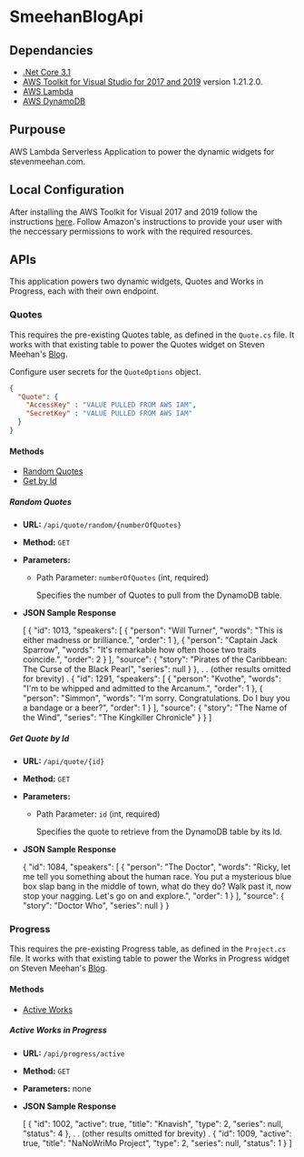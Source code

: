 # SmeehanBlogApi

## Dependancies
- [.Net Core 3.1](https://docs.microsoft.com/en-us/dotnet/core/whats-new/dotnet-core-3-1)
- [AWS Toolkit for Visual Studio for 2017 and 2019](https://docs.aws.amazon.com/toolkit-for-visual-studio/latest/user-guide/welcome.html) version 1.21.2.0.
- [AWS Lambda](https://docs.aws.amazon.com/lambda/index.html)
- [AWS DynamoDB](https://docs.aws.amazon.com/dynamodb/)

## Purpouse
AWS Lambda Serverless Application to power the dynamic widgets for stevenmeehan.com.

## Local Configuration

After installing the AWS Toolkit for Visual 2017 and 2019 follow the instructions 
[here](https://docs.aws.amazon.com/toolkit-for-visual-studio/latest/user-guide/keys-profiles-credentials.html). 
Follow Amazon's instructions to provide your user with the neccessary permissions to work with the required 
resources.

## APIs

This application powers two dynamic widgets, Quotes and Works in Progress, each with their own endpoint.

### Quotes

This requires the pre-existing Quotes table, as defined in the `Quote.cs` file. It works with that existing 
table to power the Quotes widget on Steven Meehan's [Blog](https://stevenmeehan.com).

Configure user secrets for the `QuoteOptions` object.

```JSON
{
  "Quote": {
    "AccessKey" : "VALUE PULLED FROM AWS IAM",
    "SecretKey" : "VALUE PULLED FROM AWS IAM"
  }
}
```

#### Methods

- [Random Quotes](#random-quotes)
- [Get by Id](#get-quote-by-id)

##### Random Quotes

- **URL:** `/api/quote/random/{numberOfQuotes}`

- **Method:** `GET`

- **Parameters:**

	- Path Parameter: `numberOfQuotes` (int, required)
		
		Specifies the number of Quotes to pull from the DynamoDB table.

- **JSON Sample Response**

    [
        {
            "id": 1013,
            "speakers": [
                {
                    "person": "Will Turner",
                    "words": "This is either madness or brilliance.",
                    "order": 1
                },
                {
                    "person": "Captain Jack Sparrow",
                    "words": "It's remarkable how often those two traits coincide.",
                    "order": 2
                }
            ],
            "source": {
                "story": "Pirates of the Caribbean: The Curse of the Black Pearl",
                "series": null
            }
        },
        .
        . (other results omitted for brevity)
        .
        {
            "id": 1291,
            "speakers": [
                {
                    "person": "Kvothe",
                    "words": "I'm to be whipped and admitted to the Arcanum.",
                    "order": 1
                },
                {
                    "person": "Simmon",
                    "words": "I'm sorry. Congratulations. Do I buy you a bandage or a beer?",
                    "order": 1
                }
            ],
            "source": {
                "story": "The Name of the Wind",
                "series": "The Kingkiller Chronicle"
            }
        }
    ]

##### Get Quote by Id

- **URL:** `/api/quote/{id}`

- **Method:** `GET`

- **Parameters:**

	- Path Parameter: `id` (int, required)
		
		Specifies the quote to retrieve from the DynamoDB table by its Id.
		
- **JSON Sample Response**
    
    {
        "id": 1084,
        "speakers": [
            {
                "person": "The Doctor",
                "words": "Ricky, let me tell you something about the human race. You put a mysterious blue box slap bang in the middle of town, what do they do? Walk past it, now stop your nagging. Let's go on and explore.",
                "order": 1
            }
        ],
        "source": {
            "story": "Doctor Who",
            "series": null
        }
    }

### Progress

This requires the pre-existing Progress table, as defined in the `Project.cs` file. It works with that 
existing table to power the Works in Progress widget on Steven Meehan's [Blog](https://stevenmeehan.com).

#### Methods

- [Active Works](#active-works-in-progress)

##### Active Works in Progress

- **URL:** `/api/progress/active`

- **Method:** `GET`

- **Parameters:** none

- **JSON Sample Response**

    [
        {
            "id": 1002,
            "active": true,
            "title": "Knavish",
            "type": 2,
            "series": null,
            "status": 4
        },
        .
        . (other results omitted for brevity)
        .
        {
            "id": 1009,
            "active": true,
            "title": "NaNoWriMo Project",
            "type": 2,
            "series": null,
            "status": 1
        }
    ]
